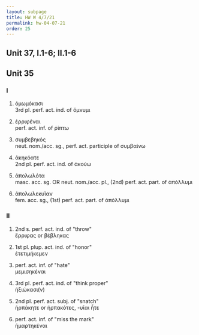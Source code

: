 ```yaml
---
layout: subpage
title: HW W 4/7/21
permalink: hw-04-07-21
order: 25
---
```


## Unit 37, I.1-6; II.1-6

## Unit 35

### I

1. ὀμωμόκασι  
3rd pl. perf. act. ind. of ὄμνυμι

2. ἐρριφέναι  
perf. act. inf. of ῥίπτω

3. συμβεβηκός  
neut. nom./acc. sg., perf. act. participle of συμβαίνω

4. ἀκηκόατε  
2nd pl. perf. act. ind. of ἀκούω

5. ἀπολωλότα  
masc. acc. sg. OR neut. nom./acc. pl., (2nd) perf. act. part. of ἀπόλλυμι

6. ἀπολωλεκυῖαν  
fem. acc. sg., (1st) perf. act. part. of ἀπόλλυμι

### II

1. 2nd s. perf. act. ind. of "throw"  
ἔρριφας or βέβληκας

2. 1st pl. plup. act. ind. of "honor"  
ἐτετιμήκεμεν

3. perf. act. inf. of "hate"  
μεμισηκέναι

4. 3rd pl. perf. act. ind. of "think proper"  
ἠξιώκασι(ν)

5. 2nd pl. perf. act. subj. of "snatch"  
ἡρπάκητε or ἡρπακότες, -υῖαι ἦτε

6. perf. act. inf. of "miss the mark"  
ἡμαρτηκέναι
